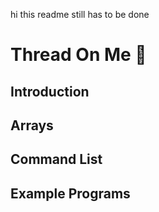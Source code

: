hi this readme still has to be done
<h1>Thread On Me 🐍</h1>
<h2>Introduction</h2>
<h2>Arrays</h2>
<h2>Command List</h2>
<h2>Example Programs</h2>
